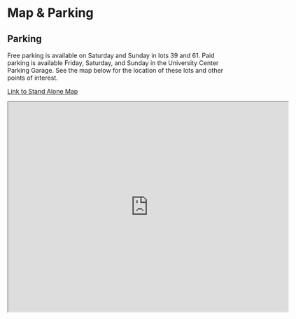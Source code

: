 # Map & Parking

## Parking

Free parking is available on Saturday and Sunday in lots 39 and 61. Paid parking is available Friday, Saturday, and Sunday in the University Center Parking Garage. See the map below for the location of these lots and other points of interest.

[Link to Stand Alone Map](https://www.google.com/maps/d/edit?mid=z1cwgBhrJNoE.kypdK679JpFM&usp=sharing)

<iframe src="https://www.google.com/maps/d/u/0/embed?mid=z1cwgBhrJNoE.kypdK679JpFM" width="640" height="480"></iframe>
